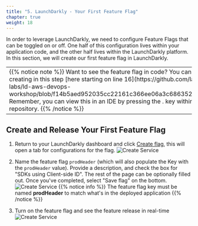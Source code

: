 ```yaml
---
title: "5. LaunchDarkly - Your First Feature Flag"
chapter: true
weight: 18
---
```


In order to leverage LaunchDarkly, we need to configure Feature Flags that can be toggled on or off. One half of this configuration lives within your application code, and the other half lives within the LaunchDarkly platform. In this section, we will create our first feature flag in LaunchDarkly. 

<table class="credit">
<tr class="credit"><td class="credit" style="width:100%">
{{% notice note %}}
Want to see the feature flag in code? You can see the flag we are creating in this step [here starting on line 16](https://github.com/launchdarkly-labs/ld-aws-devops-workshop/blob/f14b5aed952035cc22161c366ee06a3c686352ba/src/App.js#L16). Remember, you can view this in an IDE by pressing the . key within the GitHub repository. 
{{% /notice %}}
</td></tr>
</table>

## Create and Release Your First Feature Flag
1. Return to your LaunchDarkly dashboard and click [Create flag](https://app.launchdarkly.com/default/test/features/new), this will open a tab for configurations for the flag. 
![Create Service](/images/setup/create-flag-1.png)

1. Name the feature flag `prodHeader` (which will also populate the Key with the `prodHeader` value). Provide a description, and check the box for "SDKs using Client-side ID". The rest of the page can be optionally filled out. Once you've completed, select "Save flag" on the bottom.
![Create Service](/images/setup/create-flag-2.png)
{{% notice info %}}
   The feature flag key must be named **prodHeader** to match what's in the deployed application
{{% /notice %}}

1. Turn on the feature flag and see the feature release in real-time
![Create Service](/images/setup/flag-demo.gif)